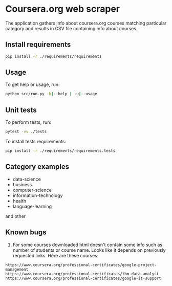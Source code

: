 # Coursera.org web scraper

The application gathers info about coursera.org courses matching particular category and results in CSV file containing info about courses.

## Install requirements

```sh
pip install -r ./requirements/requirements
```

## Usage

To get help or usage, run:
```sh
python src/run.py -h|--help | -u|--usage
```

## Unit tests

To perform tests, run:

```sh
pytest -vv ./tests
```

To install tests requirements:
```sh
pip install -r ./requirements/requirements.tests
```

## Category examples

- data-science
- business
- computer-science
- information-technology
- health
- language-learning

and other

## Known bugs

1. For some courses downloaded html doesn't contain some info such as number of students or course name. Looks like it depends on previously requested links. Here are these courses:

```
https://www.coursera.org/professional-certificates/google-project-management
https://www.coursera.org/professional-certificates/ibm-data-analyst
https://www.coursera.org/professional-certificates/google-it-support
```
